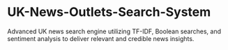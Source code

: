 # UK-News-Outlets-Search-System
Advanced UK news search engine utilizing TF-IDF, Boolean searches, and sentiment analysis to deliver relevant and credible news insights.
